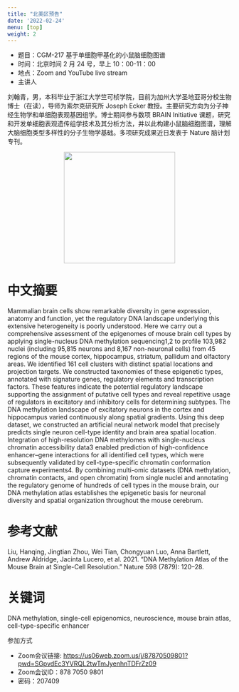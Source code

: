 ```yaml
---
title: "北美区预告"
date: '2022-02-24'
menu: [top]
weight: 2
---
```

- 题目：CGM-217 基于单细胞甲基化的小鼠脑细胞图谱
- 时间：北京时间 2 月 24 号，早上 10：00-11：00
- 地点：Zoom and YouTube live stream
- 主讲人

刘翰青，男，本科毕业于浙江大学竺可桢学院，目前为加州大学圣地亚哥分校生物博士（在读），导师为索尔克研究所 Joseph Ecker 教授。主要研究方向为分子神经生物学和单细胞表观基因组学。博士期间参与数项 BRAIN Initiative 课题，研究和开发单细胞表观遗传组学技术及其分析方法，并以此构建小鼠脑细胞图谱，理解大脑细胞类型多样性的分子生物学基础。多项研究成果近日发表于 Nature 脑计划专刊。

<div align="center">
<img src="https://github.com/cgmonline/cgmonline/blob/master/image/2022_Hanqing_Liu.jpg?raw=true" height=250>
</div>

# 中文摘要
Mammalian brain cells show remarkable diversity in gene expression, anatomy and function, yet the regulatory DNA landscape underlying this extensive heterogeneity is poorly understood. Here we carry out a comprehensive assessment of the epigenomes of mouse brain cell types by applying single-nucleus DNA methylation sequencing1,2 to profile 103,982 nuclei (including 95,815 neurons and 8,167 non-neuronal cells) from 45 regions of the mouse cortex, hippocampus, striatum, pallidum and olfactory areas. We identified 161 cell clusters with distinct spatial locations and projection targets. We constructed taxonomies of these epigenetic types, annotated with signature genes, regulatory elements and transcription factors. These features indicate the potential regulatory landscape supporting the assignment of putative cell types and reveal repetitive usage of regulators in excitatory and inhibitory cells for determining subtypes. The DNA methylation landscape of excitatory neurons in the cortex and hippocampus varied continuously along spatial gradients. Using this deep dataset, we constructed an artificial neural network model that precisely predicts single neuron cell-type identity and brain area spatial location. Integration of high-resolution DNA methylomes with single-nucleus chromatin accessibility data3 enabled prediction of high-confidence enhancer–gene interactions for all identified cell types, which were subsequently validated by cell-type-specific chromatin conformation capture experiments4. By combining multi-omic datasets (DNA methylation, chromatin contacts, and open chromatin) from single nuclei and annotating the regulatory genome of hundreds of cell types in the mouse brain, our DNA methylation atlas establishes the epigenetic basis for neuronal diversity and spatial organization throughout the mouse cerebrum.

# 参考文献
Liu, Hanqing, Jingtian Zhou, Wei Tian, Chongyuan Luo, Anna Bartlett, Andrew Aldridge, Jacinta Lucero, et al. 2021. “DNA Methylation Atlas of the Mouse Brain at Single-Cell Resolution.” Nature 598 (7879): 120–28.

# 关键词
DNA methylation, single-cell epigenomics, neuroscience, mouse brain atlas, cell-type-specific enhancer

参加方式
- Zoom会议链接: https://us06web.zoom.us/j/87870509801?pwd=SGpvdEc3YVRQL2twTmJyenhnTDFrZz09
- Zoom会议ID：878 7050 9801
- 密码：207409
